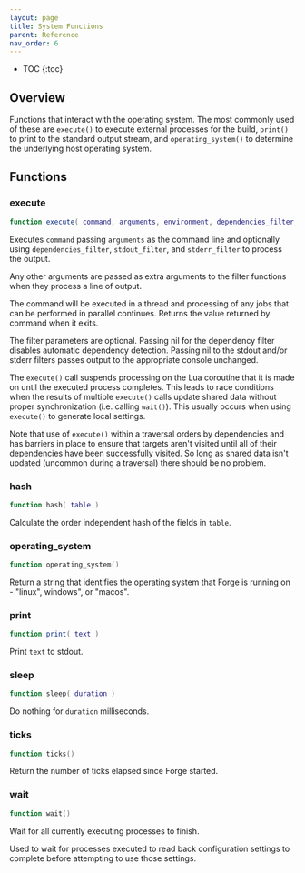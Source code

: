 ```yaml
---
layout: page
title: System Functions
parent: Reference
nav_order: 6
---
```


- TOC
{:toc}

## Overview

Functions that interact with the operating system.  The most commonly used of these are `execute()` to execute external processes for the build, `print()` to print to the standard output stream, and `operating_system()` to determine the underlying host operating system.

## Functions

### execute

~~~lua
function execute( command, arguments, environment, dependencies_filter, stdout_filter, stderr_filter, ... )
~~~

Executes `command` passing `arguments` as the command line and optionally using `dependencies_filter`, `stdout_filter`, and `stderr_filter` to process the output.

Any other arguments are passed as extra arguments to the filter functions when they process a line of output.

The command will be executed in a thread and processing of any jobs that can be performed in parallel continues.  Returns the value returned by command when it exits.

The filter parameters are optional.  Passing nil for the dependency filter disables automatic dependency detection.  Passing nil to the stdout and/or stderr filters passes output to the appropriate console unchanged.

The `execute()` call suspends processing on the Lua coroutine that it is made on until the executed process completes.  This leads to race conditions when the results of multiple `execute()` calls update shared data without proper synchronization (i.e. calling `wait()`).  This usually occurs when using `execute()` to generate local settings.

Note that use of `execute()` within a traversal orders by dependencies and has barriers in place to ensure that targets aren't visited until all of their dependencies have been successfully visited.  So long as shared data isn't updated (uncommon during a traversal) there should be no problem.

### hash

~~~lua
function hash( table )
~~~

Calculate the order independent hash of the fields in `table`.

### operating_system

~~~lua
function operating_system()
~~~

Return a string that identifies the operating system that Forge is running on - "linux", windows", or "macos".

### print

~~~lua
function print( text )
~~~

Print `text` to stdout.

### sleep

~~~lua
function sleep( duration )
~~~

Do nothing for `duration` milliseconds.

### ticks

~~~lua
function ticks()
~~~

Return the number of ticks elapsed since Forge started.

### wait

~~~lua
function wait()
~~~

Wait for all currently executing processes to finish.

Used to wait for processes executed to read back configuration settings to complete before attempting to use those settings.
